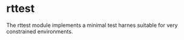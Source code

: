 rttest
======

The rttest module implements a minimal test harnes suitable for very
constrained environments.

